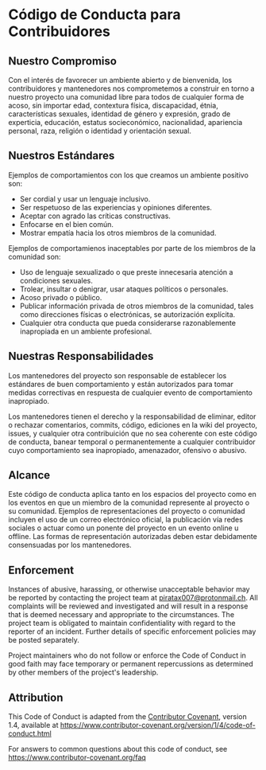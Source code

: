 # Código de Conducta para Contribuidores

## Nuestro Compromiso

Con el interés de favorecer un ambiente abierto y de bienvenida, los contribuidores
y mantenedores nos comprometemos a construir en torno a nuestro proyecto una
comunidad libre para todos de cualquier forma de acoso, sin importar edad, contextura 
física, discapacidad, étnia, características sexuales, identidad de género y expresión,
grado de experticia, educación, estatus socieconómico, nacionalidad, apariencia personal, 
raza, religión o identidad y orientación sexual.

## Nuestros Estándares

Ejemplos de comportamientos con los que creamos un ambiente positivo son:

* Ser cordial y usar un lenguaje inclusivo.
* Ser respetuoso de las experiencias y opiniones diferentes.
* Aceptar con agrado las críticas constructivas.
* Enfocarse en el bien común.
* Mostrar empatía hacia los otros miembros de la comunidad.

Ejemplos de comportamienos inaceptables por parte de los miembros de la comunidad son:

* Uso de lenguaje sexualizado o que preste innecesaria atención a condiciones sexuales.
* Trolear, insultar o denigrar, usar ataques políticos o personales.
* Acoso privado o público.
* Publicar información privada de otros miembros de la comunidad, tales como direcciones
físicas o electrónicas, se autorización explícita.
* Cualquier otra conducta que pueda considerarse razonablemente inapropiada en un 
ambiente profesional.

## Nuestras Responsabilidades

Los mantenedores del proyecto son responsable de establecer los estándares de
buen comportamiento y están autorizados para tomar medidas correctivas en 
respuesta de cualquier evento de comportamiento inapropiado.

Los mantenedores tienen el derecho y la responsabilidad de eliminar, editor o 
rechazar comentarios, commits, código, ediciones en la wiki del proyecto, issues,
y cualquier otra contribuición que no sea coherente con este código de conducta,
banear temporal o permanentemente a cualquier contribuidor cuyo comportamiento
sea inapropiado, amenazador, ofensivo o abusivo.

## Alcance

Este código de conducta aplica tanto en los espacios del proyecto como en los 
eventos en que un miembro de la comunidad represente al proyecto o su comunidad.
Ejemplos de representaciones del proyecto o comunidad incluyen el uso de un correo
electrónico oficial, la publicación vía redes sociales o actuar como un ponente
del proyecto en un evento online u offline. Las formas de representación autorizadas
deben estar debidamente consensuadas por los mantenedores.

## Enforcement

Instances of abusive, harassing, or otherwise unacceptable behavior may be
reported by contacting the project team at piratax007@protonmail.ch. All
complaints will be reviewed and investigated and will result in a response that
is deemed necessary and appropriate to the circumstances. The project team is
obligated to maintain confidentiality with regard to the reporter of an incident.
Further details of specific enforcement policies may be posted separately.

Project maintainers who do not follow or enforce the Code of Conduct in good
faith may face temporary or permanent repercussions as determined by other
members of the project's leadership.

## Attribution

This Code of Conduct is adapted from the [Contributor Covenant][homepage], version 1.4,
available at https://www.contributor-covenant.org/version/1/4/code-of-conduct.html

[homepage]: https://www.contributor-covenant.org

For answers to common questions about this code of conduct, see
https://www.contributor-covenant.org/faq
